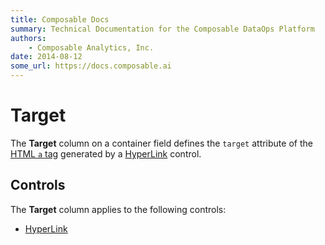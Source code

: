 ```yaml
---
title: Composable Docs
summary: Technical Documentation for the Composable DataOps Platform
authors:
    - Composable Analytics, Inc.
date: 2014-08-12
some_url: https://docs.composable.ai
---
```


# Target

The **Target** column on a container field defines the `target` attribute of the [HTML `a` tag](https://developer.mozilla.org/en-US/docs/Web/HTML/Element/a) generated by a [HyperLink](../05.Control-Details/HyperLink.md) control. 

## Controls

The **Target** column applies to the following controls:

- [HyperLink](../05.Control-Details/HyperLink.md)
